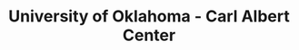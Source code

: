 ---
layout: repo
title: "University of Oklahoma - Carl Albert Center"
id: 24992
permalink: repos/24992/
---
